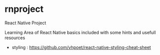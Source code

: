 # rnproject
React Native Project

Learning Area of  React Native basics included with some hints and usefull resources 

- styling : https://github.com/vhpoet/react-native-styling-cheat-sheet 
